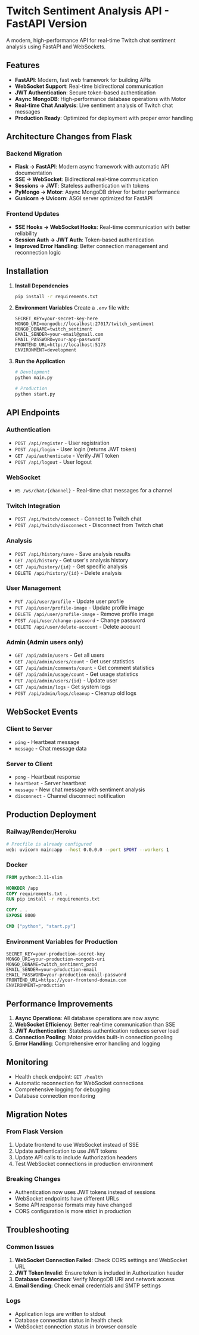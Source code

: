 # Twitch Sentiment Analysis API - FastAPI Version

A modern, high-performance API for real-time Twitch chat sentiment analysis using FastAPI and WebSockets.

## Features

- **FastAPI**: Modern, fast web framework for building APIs
- **WebSocket Support**: Real-time bidirectional communication
- **JWT Authentication**: Secure token-based authentication
- **Async MongoDB**: High-performance database operations with Motor
- **Real-time Chat Analysis**: Live sentiment analysis of Twitch chat messages
- **Production Ready**: Optimized for deployment with proper error handling

## Architecture Changes from Flask

### Backend Migration

- **Flask → FastAPI**: Modern async framework with automatic API documentation
- **SSE → WebSocket**: Bidirectional real-time communication
- **Sessions → JWT**: Stateless authentication with tokens
- **PyMongo → Motor**: Async MongoDB driver for better performance
- **Gunicorn → Uvicorn**: ASGI server optimized for FastAPI

### Frontend Updates

- **SSE Hooks → WebSocket Hooks**: Real-time communication with better reliability
- **Session Auth → JWT Auth**: Token-based authentication
- **Improved Error Handling**: Better connection management and reconnection logic

## Installation

1. **Install Dependencies**

   ```bash
   pip install -r requirements.txt
   ```

2. **Environment Variables**
   Create a `.env` file with:

   ```env
   SECRET_KEY=your-secret-key-here
   MONGO_URI=mongodb://localhost:27017/twitch_sentiment
   MONGO_DBNAME=twitch_sentiment
   EMAIL_SENDER=your-email@gmail.com
   EMAIL_PASSWORD=your-app-password
   FRONTEND_URL=http://localhost:5173
   ENVIRONMENT=development
   ```

3. **Run the Application**

   ```bash
   # Development
   python main.py

   # Production
   python start.py
   ```

## API Endpoints

### Authentication

- `POST /api/register` - User registration
- `POST /api/login` - User login (returns JWT token)
- `GET /api/authenticate` - Verify JWT token
- `POST /api/logout` - User logout

### WebSocket

- `WS /ws/chat/{channel}` - Real-time chat messages for a channel

### Twitch Integration

- `POST /api/twitch/connect` - Connect to Twitch chat
- `POST /api/twitch/disconnect` - Disconnect from Twitch chat

### Analysis

- `POST /api/history/save` - Save analysis results
- `GET /api/history` - Get user's analysis history
- `GET /api/history/{id}` - Get specific analysis
- `DELETE /api/history/{id}` - Delete analysis

### User Management

- `PUT /api/user/profile` - Update user profile
- `PUT /api/user/profile-image` - Update profile image
- `DELETE /api/user/profile-image` - Remove profile image
- `POST /api/user/change-password` - Change password
- `DELETE /api/user/delete-account` - Delete account

### Admin (Admin users only)

- `GET /api/admin/users` - Get all users
- `GET /api/admin/users/count` - Get user statistics
- `GET /api/admin/comments/count` - Get comment statistics
- `GET /api/admin/usage/count` - Get usage statistics
- `PUT /api/admin/users/{id}` - Update user
- `GET /api/admin/logs` - Get system logs
- `POST /api/admin/logs/cleanup` - Cleanup old logs

## WebSocket Events

### Client to Server

- `ping` - Heartbeat message
- `message` - Chat message data

### Server to Client

- `pong` - Heartbeat response
- `heartbeat` - Server heartbeat
- `message` - New chat message with sentiment analysis
- `disconnect` - Channel disconnect notification

## Production Deployment

### Railway/Render/Heroku

```bash
# Procfile is already configured
web: uvicorn main:app --host 0.0.0.0 --port $PORT --workers 1
```

### Docker

```dockerfile
FROM python:3.11-slim

WORKDIR /app
COPY requirements.txt .
RUN pip install -r requirements.txt

COPY . .
EXPOSE 8000

CMD ["python", "start.py"]
```

### Environment Variables for Production

```env
SECRET_KEY=your-production-secret-key
MONGO_URI=your-production-mongodb-uri
MONGO_DBNAME=twitch_sentiment_prod
EMAIL_SENDER=your-production-email
EMAIL_PASSWORD=your-production-email-password
FRONTEND_URL=https://your-frontend-domain.com
ENVIRONMENT=production
```

## Performance Improvements

1. **Async Operations**: All database operations are now async
2. **WebSocket Efficiency**: Better real-time communication than SSE
3. **JWT Authentication**: Stateless authentication reduces server load
4. **Connection Pooling**: Motor provides built-in connection pooling
5. **Error Handling**: Comprehensive error handling and logging

## Monitoring

- Health check endpoint: `GET /health`
- Automatic reconnection for WebSocket connections
- Comprehensive logging for debugging
- Database connection monitoring

## Migration Notes

### From Flask Version

1. Update frontend to use WebSocket instead of SSE
2. Update authentication to use JWT tokens
3. Update API calls to include Authorization headers
4. Test WebSocket connections in production environment

### Breaking Changes

- Authentication now uses JWT tokens instead of sessions
- WebSocket endpoints have different URLs
- Some API response formats may have changed
- CORS configuration is more strict in production

## Troubleshooting

### Common Issues

1. **WebSocket Connection Failed**: Check CORS settings and WebSocket URL
2. **JWT Token Invalid**: Ensure token is included in Authorization header
3. **Database Connection**: Verify MongoDB URI and network access
4. **Email Sending**: Check email credentials and SMTP settings

### Logs

- Application logs are written to stdout
- Database connection status in health check
- WebSocket connection status in browser console
